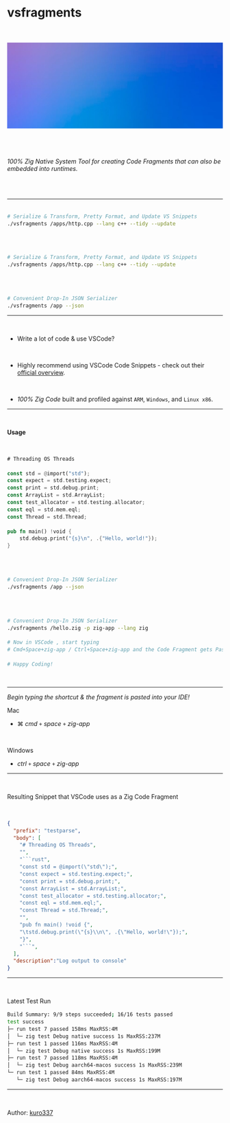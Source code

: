 # vsfragments

<br/>
<br/>

<div align="center">
  <img alt="Kotlin logo" height="200px" src="assets/readme_bg.jpg">
</div>

<br/>
<br/>
<br/>

_100% Zig Native System Tool for creating Code Fragments that can also be embedded into runtimes._

<br/>
<br/>

<hr/>

```bash

# Serialize & Transform, Pretty Format, and Update VS Snippets 
./vsfragments /apps/http.cpp --lang c++ --tidy --update

```

<br/>


```bash

# Serialize & Transform, Pretty Format, and Update VS Snippets 
./vsfragments /apps/http.cpp --lang c++ --tidy --update

```

<br/>

```bash

# Convenient Drop-In JSON Serializer 
./vsfragments /app --json

```



<hr/>

<br/>

- Write a lot of code & use VSCode? 

<br/>

- Highly recommend using VSCode Code Snippets - check out their [official overview](https://code.visualstudio.com/docs/editor/userdefinedsnippets).


<br/>



- _100% Zig Code_ built and profiled against `ARM`, `Windows`, and `Linux x86`.

<hr/>

<br/>

**Usage**

<br/>

```rust
# Threading OS Threads

const std = @import("std");
const expect = std.testing.expect;
const print = std.debug.print;
const ArrayList = std.ArrayList;
const test_allocator = std.testing.allocator;
const eql = std.mem.eql;
const Thread = std.Thread;

pub fn main() !void {
    std.debug.print("{s}\n", .{"Hello, world!"});
}
```

<br/>


```bash

# Convenient Drop-In JSON Serializer 
./vsfragments /app --json

```

<br/>


```bash

# Convenient Drop-In JSON Serializer 
./vsfragments /hello.zig -p zig-app --lang zig

# Now in VSCode , start typing 
# Cmd+Space+zig-app / Ctrl+Space+zig-app and the Code Fragment gets Pasted!

# Happy Coding!
```

<br/>

<hr/>

_Begin typing the shortcut & the fragment is pasted into your IDE!_

Mac
- ⌘ *cmd* `+` *space* `+`  *zig-app* 

 <br/>

Windows
- *ctrl* `+` *space* `+`  *zig-app*  

<hr/>

<br/>


Resulting Snippet that VSCode uses as a Zig Code Fragment 
  
<br/>

```json
{
  "prefix": "testparse",
  "body": [
    "# Threading OS Threads",
    "",
    "```rust",
    "const std = @import(\"std\");",
    "const expect = std.testing.expect;",
    "const print = std.debug.print;",
    "const ArrayList = std.ArrayList;",
    "const test_allocator = std.testing.allocator;",
    "const eql = std.mem.eql;",
    "const Thread = std.Thread;",
    "",
    "pub fn main() !void {",
    "\tstd.debug.print(\"{s}\\n\", .{\"Hello, world!\"});",
    "}",
    "```",
  ],
  "description":"Log output to console"
}

```

<hr/>
<br/>

Latest Test Run

```bash
Build Summary: 9/9 steps succeeded; 16/16 tests passed
test success
├─ run test 7 passed 158ms MaxRSS:4M
│  └─ zig test Debug native success 1s MaxRSS:237M
├─ run test 1 passed 116ms MaxRSS:4M
│  └─ zig test Debug native success 1s MaxRSS:199M
├─ run test 7 passed 118ms MaxRSS:4M
│  └─ zig test Debug aarch64-macos success 1s MaxRSS:239M
└─ run test 1 passed 84ms MaxRSS:4M
   └─ zig test Debug aarch64-macos success 1s MaxRSS:197M
```

<hr/>
<br/>

Author: [kuro337](https://github.com/kuro337)
